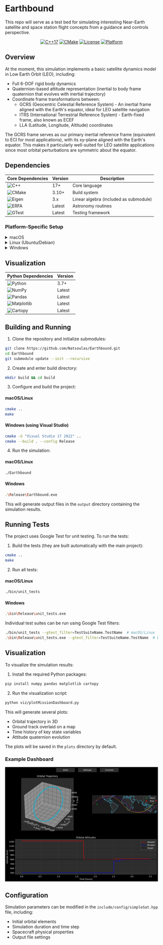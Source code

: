 # Earthbound
This repo will serve as a test bed for simulating interesting Near-Earth satellite and space station flight concepts from a guidance and controls perspective.

<div align="center">

[![C++17](https://img.shields.io/badge/C++-17-blue.svg?style=flat&logo=c%2B%2B)](https://en.cppreference.com/w/cpp/17)
[![CMake](https://img.shields.io/badge/CMake-3.10+-green.svg?style=flat&logo=cmake)](https://cmake.org/)
[![License](https://img.shields.io/badge/license-MIT-blue.svg)](LICENSE)
[![Platform](https://img.shields.io/badge/platform-Windows%20%7C%20macOS%20%7C%20Linux-lightgrey.svg)](https://github.com/Natsoulas/Earthbound)

</div>

## Overview
At the moment, this simulation implements a basic satellite dynamics model in Low Earth Orbit (LEO), including:

- Full 6-DOF rigid body dynamics
- Quaternion-based attitude representation (inertial to body frame quaternion that evolves with inertial trajectory)
- Coordinate frame transformations between:
  - GCRS (Geocentric Celestial Reference System) - An inertial frame aligned with the Earth's equator, ideal for LEO satellite navigation
  - ITRS (International Terrestrial Reference System) - Earth-fixed frame, also known as ECEF
  - LLA (Latitude, Longitude, Altitude) coordinates

The GCRS frame serves as our primary inertial reference frame (equivalent to ECI for most applications), with its xy-plane aligned with the Earth's equator. This makes it particularly well-suited for LEO satellite applications since most orbital perturbations are symmetric about the equator.

## Dependencies

<div align="center">

| Core Dependencies | Version | Description |
|------------------|---------|-------------|
| ![C++](https://img.shields.io/badge/C++-17+-00599C?style=flat&logo=c%2B%2B) | 17+ | Core language |
| ![CMake](https://img.shields.io/badge/CMake-3.10+-064F8C?style=flat&logo=cmake) | 3.10+ | Build system |
| ![Eigen](https://img.shields.io/badge/Eigen-3-0056B3?style=flat) | 3.x | Linear algebra (included as submodule) |
| ![ERFA](https://img.shields.io/badge/ERFA-latest-orange?style=flat) | Latest | Astronomy routines |
| ![GTest](https://img.shields.io/badge/GoogleTest-latest-success?style=flat) | Latest | Testing framework |

</div>

### Platform-Specific Setup
<details>
<summary>macOS</summary>

```bash
brew install cmake googletest
```
</details>

<details>
<summary>Linux (Ubuntu/Debian)</summary>

```bash
sudo apt-get install cmake libgtest-dev
```
</details>

<details>
<summary>Windows</summary>

1. Install [CMake](https://cmake.org/download/)
2. Install [Google Test](https://github.com/google/googletest/releases)
3. Install Visual Studio with C++ development tools
</details>

## Visualization

<div align="center">

| Python Dependencies | Version |
|--------------------|---------|
| ![Python](https://img.shields.io/badge/Python-3.7+-3776AB?style=flat&logo=python) | 3.7+ |
| ![NumPy](https://img.shields.io/badge/NumPy-latest-013243?style=flat&logo=numpy) | Latest |
| ![Pandas](https://img.shields.io/badge/Pandas-latest-150458?style=flat&logo=pandas) | Latest |
| ![Matplotlib](https://img.shields.io/badge/Matplotlib-latest-11557c?style=flat) | Latest |
| ![Cartopy](https://img.shields.io/badge/Cartopy-latest-orange?style=flat) | Latest |

</div>

## Building and Running

1. Clone the repository and initialize submodules:

```bash
git clone https://github.com/Natsoulas/Earthbound.git
cd Earthbound
git submodule update --init --recursive
```

2. Create and enter build directory:

```bash
mkdir build && cd build
```

3. Configure and build the project:

#### macOS/Linux
```bash
cmake ..
make
```

#### Windows (using Visual Studio)
```bash
cmake -G "Visual Studio 17 2022" ..
cmake --build . --config Release
```

4. Run the simulation:

#### macOS/Linux
```bash
./Earthbound
```

#### Windows
```bash
.\Release\Earthbound.exe
```

This will generate output files in the `output` directory containing the simulation results.

## Running Tests

The project uses Google Test for unit testing. To run the tests:

1. Build the tests (they are built automatically with the main project):

```bash
cmake ..
make
```

2. Run all tests:

#### macOS/Linux
```bash
./bin/unit_tests
```

#### Windows
```bash
.\bin\Release\unit_tests.exe
```

Individual test suites can be run using Google Test filters:

```bash
./bin/unit_tests --gtest_filter=TestSuiteName.TestName  # macOS/Linux
.\bin\Release\unit_tests.exe --gtest_filter=TestSuiteName.TestName  # Windows
```

## Visualization

To visualize the simulation results:

1. Install the required Python packages:

```bash
pip install numpy pandas matplotlib cartopy
```

2. Run the visualization script:

```bash
python viz/plotMissionDashboard.py
```

This will generate several plots:
- Orbital trajectory in 3D
- Ground track overlaid on a map
- Time history of key state variables
- Attitude quaternion evolution

The plots will be saved in the `plots` directory by default.

### Example Dashboard
![Mission Dashboard](docs/images/mission_dashboard.png)

## Configuration

Simulation parameters can be modified in the `include/config/simpleSat.hpp` file, including:
- Initial orbital elements
- Simulation duration and time step
- Spacecraft physical properties
- Output file settings
